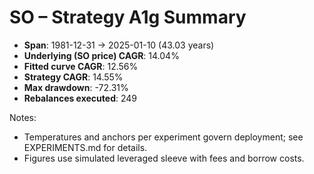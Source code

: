 # SO – Strategy A1g Summary

- **Span**: 1981-12-31 → 2025-01-10 (43.03 years)
- **Underlying (SO price) CAGR**: 14.04%
- **Fitted curve CAGR**: 12.56%
- **Strategy CAGR**: 14.55%
- **Max drawdown**: -72.31%
- **Rebalances executed**: 249

Notes:

- Temperatures and anchors per experiment govern deployment; see EXPERIMENTS.md for details.
- Figures use simulated leveraged sleeve with fees and borrow costs.
